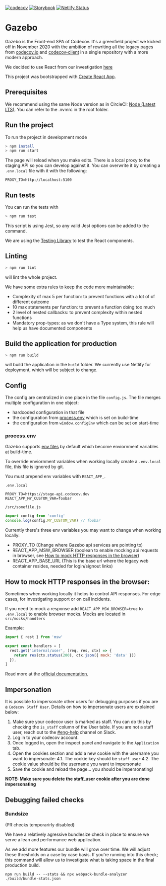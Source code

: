 [![codecov](https://codecov.io/gh/codecov/gazebo/branch/main/graph/badge.svg?token=UAP786D58M)](https://codecov.io/gh/codecov/gazebo)
[![Storybook](https://raw.githubusercontent.com/storybookjs/brand/master/badge/badge-storybook.svg)](https://5fa9228f77839a00217f8a45-bkjyepljyt.chromatic.com/)
[![Netlify Status](https://api.netlify.com/api/v1/badges/128d65e5-70a2-4179-b216-4f16683513da/deploy-status)](https://app.netlify.com/sites/gazebo/deploys)

# Gazebo

Gazebo is the Front-end SPA of Codecov. It's a greenfield project we kicked off in November 2020 with the ambition of rewriting all the legacy pages from [codecov.io](https://github.com/codecov/codecov.io) and [codecov-client](https://github.com/codecov/codecov-client) in a single repository with a more modern approach.

We decided to use React from our investigation [here](https://codecovio.atlassian.net/wiki/spaces/ENG/pages/825393161/React+investigation)

This project was bootstrapped with [Create React App](https://github.com/facebook/create-react-app).

## Prerequisites

We recommend using the same Node version as in CircleCI: [Node (Latest LTS)](https://nodejs.org/en/download/).
You can refer to the .nvmrc in the root folder.

## Run the project

To run the project in development mode

```bash
> npm install
> npm run start
```

The page will reload when you make edits. There is a local proxy to the staging API so you can develop against it. You can overwrite it by creating a `.env.local` file with it with the following:

```
PROXY_TO=http://localhost:5100
```

## Run tests

You can run the tests with

```bash
> npm run test
```

This script is using Jest, so any valid Jest options can be added to the command.

We are using the [Testing Library](https://testing-library.com/docs/react-testing-library/intro) to test the React components.

## Linting

```bash
> npm run lint
```

will lint the whole project.

We have some extra rules to keep the code more maintainable:

- Complexity of max 5 per function: to prevent functions with a lot of of different outcome
- 10 max statements per function: to prevent a function doing too much
- 2 level of nested callbacks: to prevent complexity within nested functions
- Mandatory prop-types: as we don't have a Type system, this rule will help us have documented components

## Build the application for production

```bash
> npm run build
```

will build the application in the `build` folder. We currently use Netlify for deployment, which will be subject to change.

## Config

The config are centralized in one place in the file `config.js`. The file merges multiple configuration in one object:

- hardcoded configuration in that file
- the configuration from [process.env](#process.env) which is set on build-time
- the configuration from `window.configEnv` which can be set on start-time

### process.env

Gazebo supports [env files](https://create-react-app.dev/docs/adding-custom-environment-variables) by default which become enviornment variables at build-time.

To override enviornment variables when working locally create a `.env.local` file, this file is ignored by git.

You must prepend env variables with `REACT_APP_`.

`.env.local`

```
PROXY_TO=https://stage-api.codecov.dev
REACT_APP_MY_CUSTOM_VAR=foobar
```

`/src/somefile.js`

```js
import config from 'config'
console.log(config.MY_CUSTOM_VAR) // foobar
```

Currently there's three env variables you may want to change when working locally:

- PROXY_TO (Change where Gazebo api services are pointing to)
- REACT_APP_MSW_BROWSER (boolean to enable mocking api requests in browser, see [How to mock HTTP responses in the browser](#How-to-mock-HTTP-responses-in-the-browser))
- REACT_APP_BASE_URL (This is the base url where the legacy web container resides, needed for login/signout links)

## How to mock HTTP responses in the browser:

Sometimes when working locally it helps to control API responses. For edge cases, for investigating support or on call incidents.

If you need to mock a response add `REACT_APP_MSW_BROWSER=true` to `.env.local` to enable browser mocks.
Mocks are located in `src/mocks/handlers`

Example:

```js
import { rest } from 'msw'

export const handlers = [
  rest.get('internal/user', (req, res, ctx) => {
    return res(ctx.status(200), ctx.json({ mock: 'data' }))
  }),
]
```

Read more at the [official documentation.](https://mswjs.io/docs/getting-started/mocks/rest-api)

## Impersonation

It is possible to impersonate other users for debugging purposes if you are a `Codecov Staff User`. Details on how to impersonate users are explained below:

1. Make sure your codecov user is marked as staff. You can do this by checking the `is_staff` column of the User table. If you are not a staff user, reach out to the [#eng-help](https://codecovteam.slack.com/archives/CDMMWG602)
   channel on Slack.
2. Log in to your codecov account.
3. Once logged in, open the inspect panel and navigate to the `Application` tab.
4. Open the cookies section and add a new cookie with the username you want to impersonate:
   4.1. The cookie key should be `staff_user`
   4.2. The cookie value should be the username you want to impersonate
5. Save the cookie and reload the page... you should be impersonating!

**NOTE: Make sure you delete the staff_user cookie after you are done impersonating**

## Debugging failed checks

### Bundsize

(PR checks temporarirly disabled)

We have a relatively agressive bundlesize check in place to ensure we serve a lean and performance web application.

As we add more features our bundle will grow over time. We will adjust these thresholds on a case by case basis. If you're running into this check; this command will allow us to investigate what is taking space in the final production build.

`npm run build -- --stats && npx webpack-bundle-analyzer ./build/bundle-stats.json`
